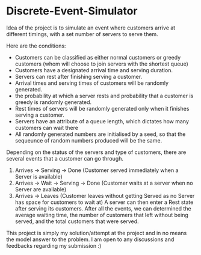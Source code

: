 # Discrete-Event-Simulator

Idea of the project is to simulate an event where customers arrive at different timings, with a set number of servers to serve them.

Here are the conditions:

- Customers can be classified as either normal customers or greedy customers (whom will choose to join servers with the shortest queue)
- Customers have a designated arrival time and serving duration.
- Servers can rest after finishing serving a customer.
- Arrival times and serving times of customers will be randomly generated.
- the probability at which a server rests and probability that a customer is greedy is randomly generated.
- Rest times of servers will be randomly generated only when it finishes serving a customer.
- Servers have an attribute of a queue length, which dictates how many customers can wait there
- All randomly generated numbers are initialised by a seed, so that the sequeunce of random numbers produced will be the same.

Depending on the status of the servers and type of customers, there are several events that a customer can go through.

1. Arrives -> Serving -> Done (Customer served immediately when a Server is available)
2. Arrives -> Wait -> Serving -> Done (Customer waits at a server when no Server are available)
3. Arrives -> Leaves (Customer leaves without getting Served as no Server has space for customers to wait at)
A server can then enter a Rest state after serving its customers. After all the events, we can determined the average waiting time, the number of customers that
left without being served, and the total customers that were served.

This project is simply my solution/attempt at the project and in no means the model answer to the problem. I am open to any discussions and feedbacks regarding my submission :)
